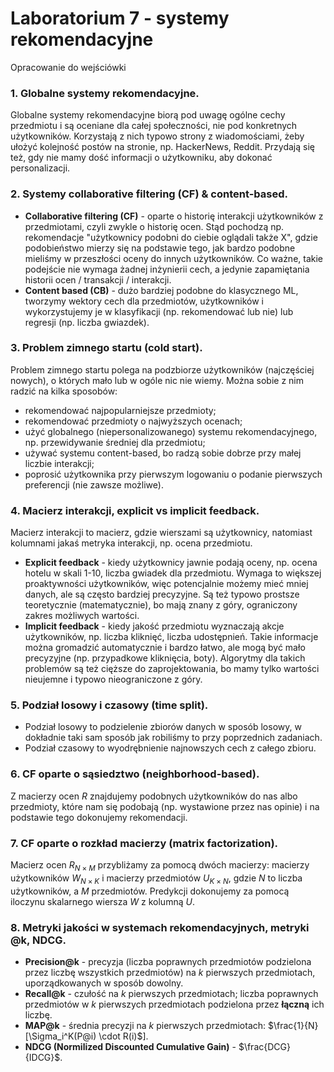 # Laboratorium 7 - systemy rekomendacyjne
  Opracowanie do wejściówki

### 1. Globalne systemy rekomendacyjne.
  Globalne systemy rekomendacyjne biorą pod uwagę ogólne cechy przedmiotu i są oceniane dla całej społeczności, nie pod konkretnych użytkowników. Korzystają z nich typowo strony z wiadomościami, żeby ułożyć kolejność postów na stronie, np. HackerNews, Reddit. Przydają się też, gdy nie mamy dość informacji o użytkowniku, aby dokonać personalizacji.

### 2. Systemy collaborative filtering (CF) & content-based.
  - **Collaborative filtering (CF)** - oparte o historię interakcji użytkowników z przedmiotami, czyli zwykle o historię ocen. Stąd pochodzą np. rekomendacje "użytkownicy podobni do ciebie oglądali także X", gdzie podobieństwo mierzy się na podstawie tego, jak bardzo podobne mieliśmy w przeszłości oceny do innych użytkowników. Co ważne, takie podejście nie wymaga żadnej inżynierii cech, a jedynie zapamiętania historii ocen / transakcji / interakcji.
  - **Content based (CB)** - dużo bardziej podobne do klasycznego ML, tworzymy wektory cech dla przedmiotów, użytkowników i wykorzystujemy je w klasyfikacji (np. rekomendować lub nie) lub regresji (np. liczba gwiazdek).

### 3. Problem zimnego startu (cold start).
  Problem zimnego startu polega na podzbiorze użytkowników (najczęściej nowych), o których mało lub w ogóle nic nie wiemy.
  Można sobie z nim radzić na kilka sposobów:
  - rekomendować najpopularniejsze przedmioty;
  - rekomendować przedmioty o najwyższych ocenach;
  - użyć globalnego (niepersonalizowanego) systemu rekomendacyjnego, np. przewidywanie średniej dla przedmiotu;
  - używać systemu content-based, bo radzą sobie dobrze przy małej liczbie interakcji;
  - poprosić użytkownika przy pierwszym logowaniu o podanie pierwszych preferencji (nie zawsze możliwe).

### 4. Macierz interakcji, explicit vs implicit feedback.
  Macierz interakcji to macierz, gdzie wierszami są użytkownicy, natomiast kolumnami jakaś metryka interakcji, np. ocena przedmiotu.
  - **Explicit feedback** - kiedy użytkownicy jawnie podają oceny, np. ocena hotelu w skali 1-10, liczba gwiadek dla przedmiotu. Wymaga to większej proaktywności użytkowników, więc potencjalnie możemy mieć mniej danych, ale są często bardziej precyzyjne. Są też typowo prostsze teoretycznie (matematycznie), bo mają znany z góry, ograniczony zakres możliwych wartości.
  - **Implicit feedback** - kiedy jakość przedmiotu wyznaczają akcje użytkowników, np. liczba kliknięć, liczba udostępnień. Takie informacje można gromadzić automatycznie i bardzo łatwo, ale mogą być mało precyzyjne (np. przypadkowe kliknięcia, boty). Algorytmy dla takich problemów są też cięższe do zaprojektowania, bo mamy tylko wartości nieujemne i typowo nieograniczone z góry.

### 5. Podział losowy i czasowy (time split).
  - Podział losowy to podzielenie zbiorów danych w sposób losowy, w dokładnie taki sam sposób jak robiliśmy to przy poprzednich zadaniach.
  - Podział czasowy to wyodrębnienie najnowszych cech z całego zbioru.

### 6. CF oparte o sąsiedztwo (neighborhood-based).
  Z macierzy ocen $R$ znajdujemy podobnych użytkowników do nas albo przedmioty, które nam się podobają (np. wystawione przez nas opinie) i na podstawie tego dokonujemy rekomendacji.

### 7. CF oparte o rozkład macierzy (matrix factorization).
  Macierz ocen $R_{N \times M}$ przybliżamy za pomocą dwóch macierzy: macierzy użytkowników $W_{N \times K}$ i macierzy przedmiotów $U_{K \times N}$, gdzie $N$ to liczba użytkowników, a $M$ przedmiotów. Predykcji dokonujemy za pomocą iloczynu skalarnego wiersza $W$ z kolumną $U$.

### 8. Metryki jakości w systemach rekomendacyjnych, metryki @k, NDCG.
  - **Precision@k** - precyzja (liczba poprawnych przedmiotów podzielona przez liczbę wszystkich przedmiotów) na $k$ pierwszych przedmiotach, uporządkowanych w sposób dowolny.
  - **Recall@k** - czułość na $k$ pierwszych przedmiotach; liczba poprawnych przedmiotów w $k$ pierwszych przedmiotach podzielona przez **łączną** ich liczbę.
  - **MAP@k** - średnia precyzji na $k$ pierwszych przedmiotach: $\frac{1}{N}[\Sigma_i^K(P@i) \cdot R(i)$].
  - **NDCG (Normilized Discounted Cumulative Gain)** - $\frac{DCG}{IDCG}$.
